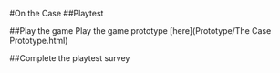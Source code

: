 #On the Case
##Playtest

##Play the game
Play the game prototype [here](Prototype/The Case Prototype.html)

##Complete the playtest survey
